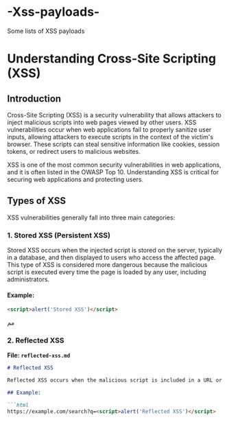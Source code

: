 # -Xss-payloads-
Some  lists of XSS payloads
# Understanding Cross-Site Scripting (XSS)

## Introduction

Cross-Site Scripting (XSS) is a security vulnerability that allows attackers to inject malicious scripts into web pages viewed by other users. XSS vulnerabilities occur when web applications fail to properly sanitize user inputs, allowing attackers to execute scripts in the context of the victim's browser. These scripts can steal sensitive information like cookies, session tokens, or redirect users to malicious websites.

XSS is one of the most common security vulnerabilities in web applications, and it is often listed in the OWASP Top 10. Understanding XSS is critical for securing web applications and protecting users.

## Types of XSS

XSS vulnerabilities generally fall into three main categories:

### 1. **Stored XSS (Persistent XSS)**

Stored XSS occurs when the injected script is stored on the server, typically in a database, and then displayed to users who access the affected page. This type of XSS is considered more dangerous because the malicious script is executed every time the page is loaded by any user, including administrators.

#### Example:

```html
<script>alert('Stored XSS')</script> 
```
مم

### 2. **Reflected XSS**

**File: `reflected-xss.md`**

```markdown
# Reflected XSS

Reflected XSS occurs when the malicious script is included in a URL or form input and reflected back to the user by the server. It is executed immediately when the user interacts with the crafted link. Unlike stored XSS, the payload is not stored on the server.

## Example:

```html
https://example.com/search?q=<script>alert('Reflected XSS')</script>
